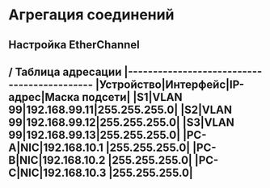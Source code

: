 # Агрегация соединений
## Настройка EtherChannel

/
Таблица адресации
|--------------------------------------------
|Устройство|Интерфейс|IP-адрес|Маска подсети|
|S1|VLAN 99|192.168.99.11|255.255.255.0|
|S2|VLAN 99|192.168.99.12|255.255.255.0|
|S3|VLAN 99|192.168.99.13|255.255.255.0|
|PC-A|NIC|192.168.10.1 |255.255.255.0|
|PC-B|NIC|192.168.10.2 |255.255.255.0|
|PC-C|NIC|192.168.10.3 |255.255.255.0|
--------------------------------------

